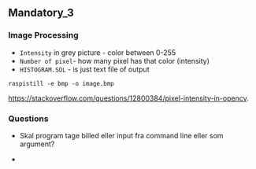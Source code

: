 ## Mandatory_3
### Image Processing

* `Intensity` in grey picture  - color between 0-255
* `Number of pixel`- how many pixel has that color (intensity)
* `HISTOGRAM.SOL` - is just text file of output



```
raspistill -e bmp -o image.bmp
```

https://stackoverflow.com/questions/12800384/pixel-intensity-in-opencv. 

### Questions
* Skal program tage billed eller input fra command line eller som argument?
- 

